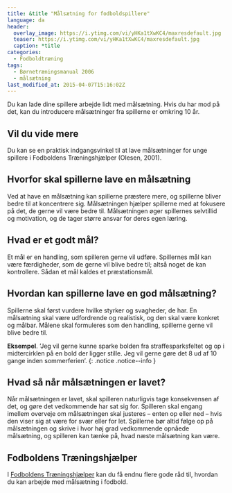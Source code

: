 ```yaml
---
title: &title "Målsætning for fodboldspillere"
language: da
header:
  overlay_image: https://i.ytimg.com/vi/yHKa1tXwKC4/maxresdefault.jpg
  teaser: https://i.ytimg.com/vi/yHKa1tXwKC4/maxresdefault.jpg
  caption: *title
categories:
  - Fodboldtræning
tags:
  - Børnetræningsmanual 2006
  - målsætning
last_modified_at: 2015-04-07T15:16:02Z
---
```


Du kan lade dine spillere arbejde lidt med målsætning. Hvis du har mod på det, kan du introducere målsætninger fra spillerne er omkring 10 år.

## Vil du vide mere

Du kan se en praktisk indgangsvinkel til at lave målsætninger for unge spillere i Fodboldens Træningshjælper (Olesen, 2001).

## Hvorfor skal spillerne lave en målsætning

Ved at have en målsætning kan spillerne præstere mere, og spillerne bliver bedre til at koncentrere sig. Målsætningen hjælper spillerne med at fokusere på det, de gerne vil være bedre til. Målsætningen øger spillernes selvtillid og motivation, og de tager større ansvar for deres egen læring.

## Hvad er et godt mål?

Et mål er en handling, som spilleren gerne vil udføre. Spillernes mål kan være færdigheder, som de gerne vil blive bedre til; altså noget de kan kontrollere. Sådan et mål kaldes et præstationsmål.

## Hvordan kan spillerne lave en god målsætning?

Spillerne skal først vurdere hvilke styrker og svagheder, de har. En målsætning skal være udfordrende og realistisk, og den skal være konkret og målbar. Målene skal formuleres som den handling, spillerne gerne vil blive bedre til.

**Eksempel**. ’Jeg vil gerne kunne sparke bolden fra straffesparksfeltet og op i midtercirklen på en bold der ligger stille. Jeg vil gerne gøre det 8 ud af 10 gange inden sommerferien’.
{: .notice .notice--info }

## Hvad så når målsætningen er lavet?

Når målsætningen er lavet, skal spilleren naturligvis tage konsekvensen af det, og gøre det vedkommende har sat sig for. Spilleren skal engang imellem overveje om målsætningen skal justeres – enten op eller ned – hvis den viser sig at være for svær eller for let. Spillerne bør altid følge op på målsætningen og skrive i hvor høj grad vedkommende opnåede målsætning, og spilleren kan tænke på, hvad næste målsætning kan være.

## Fodboldens Træningshjælper

I [Fodboldens Træningshjælper](/hjaelper/) kan du få endnu flere gode råd til, hvordan du kan arbejde med målsætning i fodbold.
